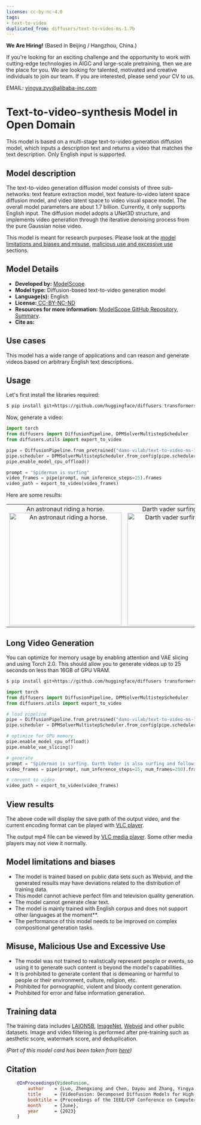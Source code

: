 ```yaml
---
license: cc-by-nc-4.0
tags:
- text-to-video
duplicated_from: diffusers/text-to-video-ms-1.7b
---
```


**We Are Hiring!** (Based in Beijing / Hangzhou, China.)

If you're looking for an exciting challenge and the opportunity to work with cutting-edge technologies in AIGC and large-scale pretraining, then we are the place for you. We are looking for talented, motivated and creative individuals to join our team. If you are interested, please send your CV to us.

EMAIL: yingya.zyy@alibaba-inc.com

# Text-to-video-synthesis Model in Open Domain

This model is based on a multi-stage text-to-video generation diffusion model, which inputs a description text and returns a video that matches the text description. Only English input is supported.

## Model description

The text-to-video generation diffusion model consists of three sub-networks: text feature extraction model, text feature-to-video latent space diffusion model, and video latent space to video visual space model. The overall model parameters are about 1.7 billion. Currently, it only supports English input. The diffusion model adopts a UNet3D structure, and implements video generation through the iterative denoising process from the pure Gaussian noise video.

This model is meant for research purposes. Please look at the [model limitations and biases and misuse](#model-limitations-and-biases), [malicious use and excessive use](#misuse-malicious-use-and-excessive-use) sections.

## Model Details

- **Developed by:** [ModelScope](https://modelscope.cn/)
- **Model type:** Diffusion-based text-to-video generation model
- **Language(s):** English
- **License:**[ CC-BY-NC-ND](https://creativecommons.org/licenses/by-nc-nd/4.0/)
- **Resources for more information:** [ModelScope GitHub Repository](https://github.com/modelscope/modelscope), [Summary](https://modelscope.cn/models/damo/text-to-video-synthesis/summary).
- **Cite as:**

## Use cases

This model has a wide range of applications and can reason and generate videos based on arbitrary English text descriptions. 

## Usage 

Let's first install the libraries required:

```bash
$ pip install git+https://github.com/huggingface/diffusers transformers accelerate
```

Now, generate a video:

```python
import torch
from diffusers import DiffusionPipeline, DPMSolverMultistepScheduler
from diffusers.utils import export_to_video

pipe = DiffusionPipeline.from_pretrained("damo-vilab/text-to-video-ms-1.7b", torch_dtype=torch.float16, variant="fp16")
pipe.scheduler = DPMSolverMultistepScheduler.from_config(pipe.scheduler.config)
pipe.enable_model_cpu_offload()

prompt = "Spiderman is surfing"
video_frames = pipe(prompt, num_inference_steps=25).frames
video_path = export_to_video(video_frames)
```

Here are some results:

<table>
    <tr>
        <td><center>
        An astronaut riding a horse.
        <br>
        <img src="https://huggingface.co/datasets/huggingface/documentation-images/resolve/main/diffusers/astr.gif"
            alt="An astronaut riding a horse."
            style="width: 300px;" />
        </center></td>
        <td ><center>
        Darth vader surfing in waves.
        <br>
        <img src="https://huggingface.co/datasets/huggingface/documentation-images/resolve/main/diffusers/vader.gif"
            alt="Darth vader surfing in waves."
            style="width: 300px;" />
        </center></td>
    </tr>
</table>

## Long Video Generation

You can optimize for memory usage by enabling attention and VAE slicing and using Torch 2.0.
This should allow you to generate videos up to 25 seconds on less than 16GB of GPU VRAM.

```bash
$ pip install git+https://github.com/huggingface/diffusers transformers accelerate
```

```py
import torch
from diffusers import DiffusionPipeline, DPMSolverMultistepScheduler
from diffusers.utils import export_to_video

# load pipeline
pipe = DiffusionPipeline.from_pretrained("damo-vilab/text-to-video-ms-1.7b", torch_dtype=torch.float16, variant="fp16")
pipe.scheduler = DPMSolverMultistepScheduler.from_config(pipe.scheduler.config)

# optimize for GPU memory
pipe.enable_model_cpu_offload()
pipe.enable_vae_slicing()

# generate
prompt = "Spiderman is surfing. Darth Vader is also surfing and following Spiderman"
video_frames = pipe(prompt, num_inference_steps=25, num_frames=200).frames

# convent to video
video_path = export_to_video(video_frames)
```


## View results

The above code will display the save path of the output video, and the current encoding format can be played with [VLC player](https://www.videolan.org/vlc/).

The output mp4 file can be viewed by [VLC media player](https://www.videolan.org/vlc/). Some other media players may not view it normally.

## Model limitations and biases

* The model is trained based on public data sets such as Webvid, and the generated results may have deviations related to the distribution of training data.
* This model cannot achieve perfect film and television quality generation.
* The model cannot generate clear text.
* The model is mainly trained with English corpus and does not support other languages ​​at the moment**.
* The performance of this model needs to be improved on complex compositional generation tasks.

## Misuse, Malicious Use and Excessive Use

* The model was not trained to realistically represent people or events, so using it to generate such content is beyond the model's capabilities.
* It is prohibited to generate content that is demeaning or harmful to people or their environment, culture, religion, etc.
* Prohibited for pornographic, violent and bloody content generation.
* Prohibited for error and false information generation.

## Training data

The training data includes [LAION5B](https://huggingface.co/datasets/laion/laion2B-en), [ImageNet](https://www.image-net.org/), [Webvid](https://m-bain.github.io/webvid-dataset/) and other public datasets. Image and video filtering is performed after pre-training such as aesthetic score, watermark score, and deduplication.

_(Part of this model card has been taken from [here](https://huggingface.co/damo-vilab/modelscope-damo-text-to-video-synthesis))_

## Citation

```bibtex
    @InProceedings{VideoFusion,
        author    = {Luo, Zhengxiong and Chen, Dayou and Zhang, Yingya and Huang, Yan and Wang, Liang and Shen, Yujun and Zhao, Deli and Zhou, Jingren and Tan, Tieniu},
        title     = {VideoFusion: Decomposed Diffusion Models for High-Quality Video Generation},
        booktitle = {Proceedings of the IEEE/CVF Conference on Computer Vision and Pattern Recognition (CVPR)},
        month     = {June},
        year      = {2023}
    }
```
